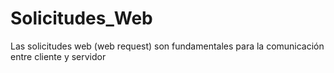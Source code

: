 # Solicitudes_Web
Las solicitudes web (web request) son fundamentales para la comunicación entre cliente y servidor 
